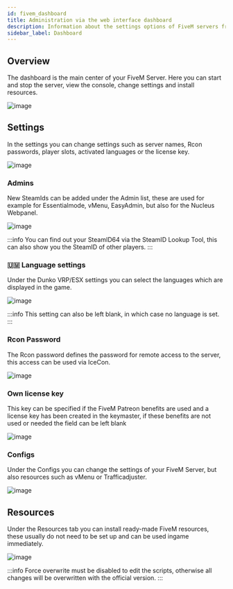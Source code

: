 ```yaml
---
id: fivem_dashboard
title: Administration via the web interface dashboard
description: Information about the settings options of FiveM servers from ZAP-Hosting in the Web Interface Dashboard - ZAP-Hosting.com documentation
sidebar_label: Dashboard
---
```



## Overview

The dashboard is the main center of your FiveM Server. Here you can start and stop the server, view the console, change settings and install resources.

![image](https://user-images.githubusercontent.com/13604413/159137358-52f58e7f-3eb9-4aa0-a9ea-d05a9eb05c4d.png)

## Settings

In the settings you can change settings such as server names, Rcon passwords, player slots, activated languages or the license key.

![image](https://user-images.githubusercontent.com/13604413/159137364-84216d76-b908-45f3-a24e-66e4ede9fb45.png)

### Admins

New SteamIds can be added under the Admin list, these are used for example for Essentialmode, vMenu, EasyAdmin, but also for the Nucleus Webpanel.

![image](https://user-images.githubusercontent.com/13604413/159137399-35aa9522-5cce-4fee-80f9-07756822cdbd.png)

:::info
You can find out your SteamID64 via the SteamID Lookup Tool, this can also show you the SteamID of other players.
:::

### 🇺🇲 Language settings

Under the Dunko VRP/ESX settings you can select the languages which are displayed in the game.

![image](https://user-images.githubusercontent.com/13604413/159137405-7ddcca86-ef41-427a-9563-ee4723b8a95a.png)

:::info
This setting can also be left blank, in which case no language is set.
:::

### Rcon Password

The Rcon password defines the password for remote access to the server, this access can be used via IceCon.

![image](https://user-images.githubusercontent.com/13604413/159137412-9375ad1b-c0a4-4a18-a785-88aeae7ab7c3.png)

### Own license key

This key can be specified if the FiveM Patreon benefits are used and a license key has been created in the keymaster, if these benefits are not used or needed the field can be left blank

![image](https://user-images.githubusercontent.com/13604413/159137443-ba9d35dd-ffaf-4998-bfea-6e37f9166dd5.png)

### Configs

Under the Configs you can change the settings of your FiveM Server, but also resources such as vMenu or Trafficadjuster.

![image](https://user-images.githubusercontent.com/13604413/159137456-cc13345e-4f18-4e14-ba13-f6b6e4a7db50.png)

## Resources

Under the Resources tab you can install ready-made FiveM resources, these usually do not need to be set up and can be used ingame immediately.

![image](https://user-images.githubusercontent.com/13604413/159137465-84468939-7796-489d-ab89-5c5f160996d9.png)

:::info
Force overwrite must be disabled to edit the scripts, otherwise all changes will be overwritten with the official version.
:::
